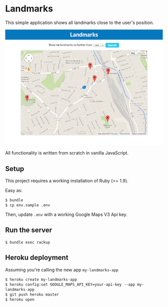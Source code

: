 # Landmarks

This simple application shows all landmarks close to the user's position.

![Screenshot](screenshot.png)

All functionality is written from scratch in vanilla JavaScript.

## Setup

This project requires a working installation of Ruby (>= 1.9).

Easy as:

    $ bundle
    $ cp env.sample .env

Then, update `.env` with a working Google Maps V3 Api key.

## Run the server

    $ bundle exec rackup

## Heroku deployment

Assuming you're calling the new app `my-landmarks-app`

    $ heroku create my-landmarks-app
    $ heroku config:set GOOGLE_MAPS_API_KEY=your-api-key --app my-landmarks-app
    $ git push heroku master
    $ heroku open
